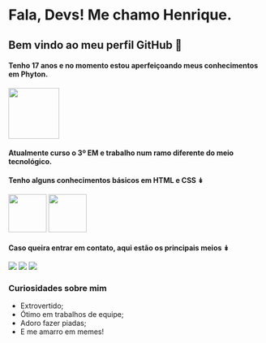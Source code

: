 # Fala, Devs! Me chamo Henrique. 
## Bem vindo ao meu perfil GitHub 👋

#### Tenho 17 anos e no momento estou aperfeiçoando meus conhecimentos em Phyton.
<img height =100, weight= 100 src="https://cdn.jsdelivr.net/gh/devicons/devicon/icons/python/python-original.svg" />

#### Atualmente curso o 3º EM e trabalho num ramo diferente do meio tecnológico.
#### Tenho alguns conhecimentos básicos em HTML e CSS ↡
<img height= 75, weight= 75 src="https://cdn.jsdelivr.net/gh/devicons/devicon/icons/html5/html5-original.svg" /> <img height= 75, weight= 75 src="https://cdn.jsdelivr.net/gh/devicons/devicon/icons/css3/css3-original.svg" /> 


#### Caso queira entrar em contato, aqui estão os principais meios ↡

<div>
<a href="https://instagram.com/bonafe__" target="_blank"><img loading="lazy" src="https://img.shields.io/badge/-Instagram-%23E4405F?style=for-the-badge&logo=instagram&logoColor=white" target="_blank"></a>
<a href = "mailto:contato.henriquebona@gmail.com"><img loading="lazy" src="https://img.shields.io/badge/Gmail-D14836?style=for-the-badge&logo=gmail&logoColor=white" target="_blank"></a>
<a href="https://www.linkedin.com/in/henriquebonafe" target="_blank"><img loading="lazy" src="https://img.shields.io/badge/-LinkedIn-%230077B5?style=for-the-badge&logo=linkedin&logoColor=white" target="_blank"></a>   
</div>

### Curiosidades sobre mim 
* Extrovertido;
* Ótimo em trabalhos de equipe;
* Adoro fazer piadas;
* E me amarro em memes!






